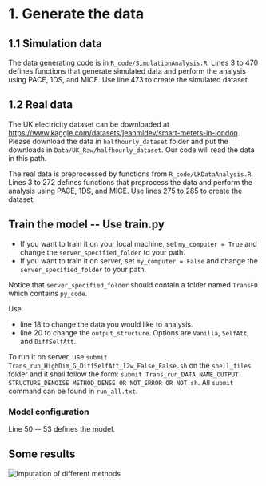 # 1. Generate the data
## 1.1 Simulation data
The data generating code is in `R_code/SimulationAnalysis.R`. Lines 3 to 470 defines functions that generate simulated data and perform the analysis using PACE, 1DS, and MICE. Use line 473 to create the simulated dataset.

## 1.2 Real data
The UK electricity dataset can be downloaded at https://www.kaggle.com/datasets/jeanmidev/smart-meters-in-london. Please download the data in `halfhourly_dataset` folder and put the downloads in `Data/UK_Raw/halfhourly_dataset`. Our code will read the data in this path.

The real data is preprocessed by functions from `R_code/UKDataAnalysis.R`. Lines 3 to 272 defines functions that preprocess the data and perform the analysis using PACE, 1DS, and MICE. Use lines 275 to 285 to create the dataset.

## Train the model -- Use train.py
* If you want to train it on your local machine, set `my_computer = True` and change the `server_specified_folder` to your path. 
* If you want to train it on server, set `my_computer = False` and change the `server_specified_folder` to your path. 

Notice that `server_specified_folder` should contain a folder named `TransFD` which contains `py_code`.

Use 
* line 18 to change the data you would like to analysis. 
* line 20 to change the `output_structure`. Options are `Vanilla`, `SelfAtt`, and `DiffSelfAtt`.

To run it on server, use `submit Trans_run_HighDim_G_DiffSelfAtt_l2w_False_False.sh` on the `shell_files` folder and it shall follow the form: `submit Trans_run_DATA NAME_OUTPUT STRUCTURE_DENOISE METHOD_DENSE OR NOT_ERROR OR NOT.sh`. All `submit` command can be found in `run_all.txt`.

### Model configuration
Line 50 -- 53 defines the model.

## Some results
![Imputation of different methods](https://github.com/eric40065/FunctionalTransformer/blob/main/Rplot.png)
